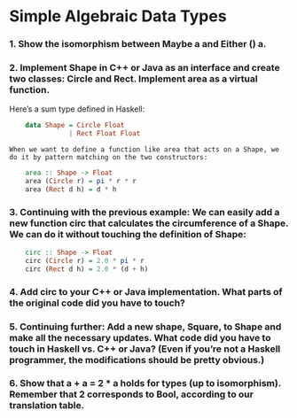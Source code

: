 # Simple Algebraic Data Types

### 1. Show the isomorphism between Maybe a and Either () a.
### 2. Implement Shape in C++ or Java as an interface and create two classes: Circle and Rect. Implement area as a virtual function.

Here’s a sum type defined in Haskell:
```haskell
    data Shape = Circle Float
               | Rect Float Float
```


    When we want to define a function like area that acts on a Shape, we do it by pattern matching on the two constructors:

```haskell
    area :: Shape -> Float
    area (Circle r) = pi * r * r
    area (Rect d h) = d * h
```
    
### 3. Continuing with the previous example: We can easily add a new function circ that calculates the circumference of a Shape. We can do it without touching the definition of Shape:
```haskell
    circ :: Shape -> Float
    circ (Circle r) = 2.0 * pi * r
    circ (Rect d h) = 2.0 * (d + h)
```

### 4. Add circ to your C++ or Java implementation. What parts of the original code did you have to touch?
### 5. Continuing further: Add a new shape, Square, to Shape and make all the necessary updates. What code did you have to touch in Haskell vs. C++ or Java? (Even if you’re not a Haskell programmer, the modifications should be pretty obvious.)
### 6. Show that a + a = 2 * a holds for types (up to isomorphism). Remember that 2 corresponds to Bool, according to our translation table.
